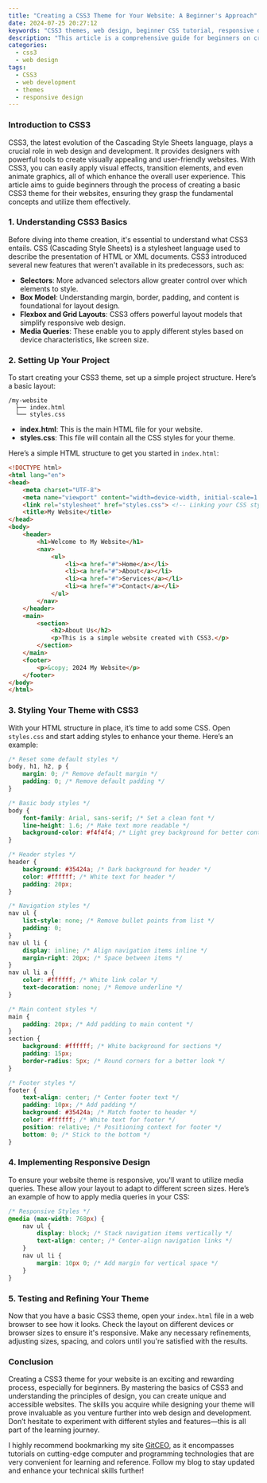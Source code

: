 ```yaml
---
title: "Creating a CSS3 Theme for Your Website: A Beginner's Approach"
date: 2024-07-25 20:27:12
keywords: "CSS3 themes, web design, beginner CSS tutorial, responsive design, CSS properties"
description: "This article is a comprehensive guide for beginners on creating a CSS3 theme for their websites. Learn the fundamentals of CSS3, including its features and how to implement design principles effectively. Explore step-by-step instructions, practical examples, and tips to help you customize your website's appearance. With CSS3, you can enhance user experience and make your site more visually appealing. This tutorial will also cover responsive design techniques to ensure your theme looks great on any device. Whether you're starting a personal blog or a business site, mastering CSS3 is essential for modern web design."
categories:
  - css3
  - web design
tags:
  - CSS3
  - web development
  - themes
  - responsive design
---
```


### Introduction to CSS3

CSS3, the latest evolution of the Cascading Style Sheets language, plays a crucial role in web design and development. It provides designers with powerful tools to create visually appealing and user-friendly websites. With CSS3, you can easily apply visual effects, transition elements, and even animate graphics, all of which enhance the overall user experience. This article aims to guide beginners through the process of creating a basic CSS3 theme for their websites, ensuring they grasp the fundamental concepts and utilize them effectively.

<!-- more -->

### 1. Understanding CSS3 Basics

Before diving into theme creation, it's essential to understand what CSS3 entails. CSS (Cascading Style Sheets) is a stylesheet language used to describe the presentation of HTML or XML documents. CSS3 introduced several new features that weren't available in its predecessors, such as:

- **Selectors**: More advanced selectors allow greater control over which elements to style.
- **Box Model**: Understanding margin, border, padding, and content is foundational for layout design.
- **Flexbox and Grid Layouts**: CSS3 offers powerful layout models that simplify responsive web design.
- **Media Queries**: These enable you to apply different styles based on device characteristics, like screen size.

### 2. Setting Up Your Project

To start creating your CSS3 theme, set up a simple project structure. Here’s a basic layout:

```
/my-website
  ├── index.html
  └── styles.css
```

- **index.html**: This is the main HTML file for your website.
- **styles.css**: This file will contain all the CSS styles for your theme.

Here’s a simple HTML structure to get you started in `index.html`:

```html
<!DOCTYPE html>
<html lang="en">
<head>
    <meta charset="UTF-8">
    <meta name="viewport" content="width=device-width, initial-scale=1.0">
    <link rel="stylesheet" href="styles.css"> <!-- Linking your CSS stylesheet -->
    <title>My Website</title>
</head>
<body>
    <header>
        <h1>Welcome to My Website</h1>
        <nav>
            <ul>
                <li><a href="#">Home</a></li>
                <li><a href="#">About</a></li>
                <li><a href="#">Services</a></li>
                <li><a href="#">Contact</a></li>
            </ul>
        </nav>
    </header>
    <main>
        <section>
            <h2>About Us</h2>
            <p>This is a simple website created with CSS3.</p>
        </section>
    </main>
    <footer>
        <p>&copy; 2024 My Website</p>
    </footer>
</body>
</html>
```

### 3. Styling Your Theme with CSS3

With your HTML structure in place, it’s time to add some CSS. Open `styles.css` and start adding styles to enhance your theme. Here’s an example:

```css
/* Reset some default styles */
body, h1, h2, p {
    margin: 0; /* Remove default margin */
    padding: 0; /* Remove default padding */
}

/* Basic body styles */
body {
    font-family: Arial, sans-serif; /* Set a clean font */
    line-height: 1.6; /* Make text more readable */
    background-color: #f4f4f4; /* Light grey background for better contrast */
}

/* Header styles */
header {
    background: #35424a; /* Dark background for header */
    color: #ffffff; /* White text for header */
    padding: 20px;
}

/* Navigation styles */
nav ul {
    list-style: none; /* Remove bullet points from list */
    padding: 0;
}
nav ul li {
    display: inline; /* Align navigation items inline */
    margin-right: 20px; /* Space between items */
}
nav ul li a {
    color: #ffffff; /* White link color */
    text-decoration: none; /* Remove underline */
}

/* Main content styles */
main {
    padding: 20px; /* Add padding to main content */
}
section {
    background: #ffffff; /* White background for sections */
    padding: 15px;
    border-radius: 5px; /* Round corners for a better look */
}

/* Footer styles */
footer {
    text-align: center; /* Center footer text */
    padding: 10px; /* Add padding */
    background: #35424a; /* Match footer to header */
    color: #ffffff; /* White text for footer */
    position: relative; /* Positioning context for footer */
    bottom: 0; /* Stick to the bottom */
}
```

### 4. Implementing Responsive Design

To ensure your website theme is responsive, you'll want to utilize media queries. These allow your layout to adapt to different screen sizes. Here’s an example of how to apply media queries in your CSS:

```css
/* Responsive Styles */
@media (max-width: 768px) {
    nav ul {
        display: block; /* Stack navigation items vertically */
        text-align: center; /* Center-align navigation links */
    }
    nav ul li {
        margin: 10px 0; /* Add margin for vertical space */
    }
}
```

### 5. Testing and Refining Your Theme

Now that you have a basic CSS3 theme, open your `index.html` file in a web browser to see how it looks. Check the layout on different devices or browser sizes to ensure it's responsive. Make any necessary refinements, adjusting sizes, spacing, and colors until you're satisfied with the results.

### Conclusion

Creating a CSS3 theme for your website is an exciting and rewarding process, especially for beginners. By mastering the basics of CSS3 and understanding the principles of design, you can create unique and accessible websites. The skills you acquire while designing your theme will prove invaluable as you venture further into web design and development. Don’t hesitate to experiment with different styles and features—this is all part of the learning journey. 

I highly recommend bookmarking my site [GitCEO](https://gitceo.com), as it encompasses tutorials on cutting-edge computer and programming technologies that are very convenient for learning and reference. Follow my blog to stay updated and enhance your technical skills further!
